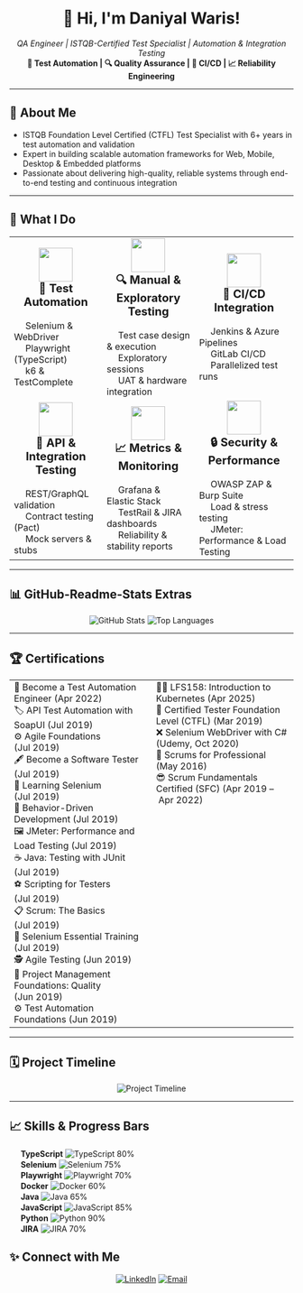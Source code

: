 <!--
  👋 Hello, I'm Daniyal Waris!
  QA Engineer ensuring delivery of high-reliability software and systems.
-->

<h1 align="center">👋 Hi, I'm Daniyal Waris!</h1>
<p align="center">
  <em>QA Engineer | ISTQB-Certified Test Specialist | Automation & Integration Testing</em><br/>
  <strong>🧪 Test Automation | 🔍 Quality Assurance | 🚀 CI/CD | 📈 Reliability Engineering</strong>
</p>

---

## 🚀 About Me

- ISTQB Foundation Level Certified (CTFL) Test Specialist with 6+ years in test automation and validation  
- Expert in building scalable automation frameworks for Web, Mobile, Desktop & Embedded platforms  
- Passionate about delivering high-quality, reliable systems through end-to-end testing and continuous integration  

---

## 🚀 What I Do

<table>
  <tr>
    <td align="center" width="320" height="220">
      <img src="https://cdn-icons-png.flaticon.com/128/3590/3590556.png" width="60"/><br>
      <strong style="font-size: 20px;">🧪 Test Automation</strong><br><br>
      <div align="left">
        <img src="https://cdn-icons-png.flaticon.com/128/5968/5968544.png" width="16"/> Selenium & WebDriver<br>
        <img src="https://cdn-icons-png.flaticon.com/128/2885/2885278.png" width="16"/> Playwright (TypeScript)<br>
        <img src="https://cdn-icons-png.flaticon.com/128/3642/3642967.png" width="16"/> k6 & TestComplete
      </div>
    </td>
    <td align="center" width="320" height="220">
      <img src="https://cdn-icons-png.flaticon.com/128/2711/2711401.png" width="60"/><br>
      <strong style="font-size: 20px;">🔍 Manual & Exploratory Testing</strong><br><br>
      <div align="left">
        <img src="https://cdn-icons-png.flaticon.com/128/3064/3064197.png" width="16"/> Test case design & execution<br>
        <img src="https://cdn-icons-png.flaticon.com/128/1112/1112505.png" width="16"/> Exploratory sessions<br>
        <img src="https://cdn-icons-png.flaticon.com/128/1011/1011803.png" width="16"/> UAT & hardware integration
      </div>
    </td>
    <td align="center" width="320" height="220">
      <img src="https://cdn-icons-png.flaticon.com/128/833/833524.png" width="60"/><br>
      <strong style="font-size: 20px;">🔄 CI/CD Integration</strong><br><br>
      <div align="left">
        <img src="https://cdn-icons-png.flaticon.com/128/919/919836.png" width="16"/> Jenkins & Azure Pipelines<br>
        <img src="https://cdn-icons-png.flaticon.com/128/5968/5968874.png" width="16"/> GitLab CI/CD<br>
        <img src="https://cdn-icons-png.flaticon.com/128/1082/1082601.png" width="16"/> Parallelized test runs
      </div>
    </td>
  </tr>
  <tr>
    <td align="center" width="320" height="220">
      <img src="https://cdn-icons-png.flaticon.com/128/1170/1170576.png" width="60"/><br>
      <strong style="font-size: 20px;">🔗 API & Integration Testing</strong><br><br>
      <div align="left">
        <img src="https://cdn-icons-png.flaticon.com/128/876/876770.png" width="16"/> REST/GraphQL validation<br>
        <img src="https://cdn-icons-png.flaticon.com/128/3634/3634236.png" width="16"/> Contract testing (Pact)<br>
        <img src="https://cdn-icons-png.flaticon.com/128/189/189693.png" width="16"/> Mock servers & stubs
      </div>
    </td>
    <td align="center" width="320" height="220">
      <img src="https://cdn-icons-png.flaticon.com/128/3176/3176295.png" width="60"/><br>
      <strong style="font-size: 20px;">📈 Metrics & Monitoring</strong><br><br>
      <div align="left">
        <img src="https://cdn-icons-png.flaticon.com/128/1167/1167223.png" width="16"/> Grafana & Elastic Stack<br>
        <img src="https://cdn-icons-png.flaticon.com/128/2043/2043203.png" width="16"/> TestRail & JIRA dashboards<br>
        <img src="https://cdn-icons-png.flaticon.com/128/2913/2913508.png" width="16"/> Reliability & stability reports
      </div>
    </td>
    <td align="center" width="320" height="220">
      <img src="https://cdn-icons-png.flaticon.com/128/2910/2910795.png" width="60"/><br>
      <strong style="font-size: 20px;">🔒 Security & Performance</strong><br><br>
      <div align="left">
        <img src="https://cdn-icons-png.flaticon.com/128/1082/1082603.png" width="16"/> OWASP ZAP & Burp Suite<br>
        <img src="https://cdn-icons-png.flaticon.com/128/1717/1717304.png" width="16"/> Load & stress testing<br>
        <img src="https://jmeter.apache.org/images/jmeter_square.png" width="16"/> JMeter: Performance & Load Testing
      </div>
    </td>
  </tr>
</table>

---

## 📊 GitHub-Readme-Stats Extras

<p align="center">
  <img src="https://github-readme-stats.vercel.app/api?username=daniyalwaris&show_icons=true&theme=dark" alt="GitHub Stats"/>
  <img src="https://github-readme-stats.vercel.app/api/top-langs/?username=daniyalwaris&layout=compact&theme=dark" alt="Top Languages"/>
</p>

---

## 🏆 Certifications

<table>
  <tr>
    <td align="left" valign="top" width="50%">
      🍕 Become a Test Automation Engineer (Apr 2022)<br>
      🏷️ API Test Automation with SoapUI (Jul 2019)<br>
      ⚙️ Agile Foundations (Jul 2019)<br>
      🖋️ Become a Software Tester (Jul 2019)<br>
      🐍 Learning Selenium (Jul 2019)<br>
      🧩 Behavior-Driven Development (Jul 2019)<br>
      🖼️ JMeter: Performance and Load Testing (Jul 2019)<br>
      ☕ Java: Testing with JUnit (Jul 2019)<br>
      ⚽ Scripting for Testers (Jul 2019)<br>
      📋 Scrum: The Basics (Jul 2019)<br>
      🧙 Selenium Essential Training (Jul 2019)<br>
      🕵️ Agile Testing (Jun 2019)<br>
      🎯 Project Management Foundations: Quality (Jun 2019)<br>
      ⚙️ Test Automation Foundations (Jun 2019)
    </td>
    <td align="left" valign="top" width="50%">
      🧑‍🏫 LFS158: Introduction to Kubernetes (Apr 2025)<br>
      🏅 Certified Tester Foundation Level (CTFL) (Mar 2019)<br>
      ❌ Selenium WebDriver with C# (Udemy, Oct 2020)<br>
      📄 Scrums for Professional (May 2016)<br>
      😎 Scrum Fundamentals Certified (SFC) (Apr 2019 – Apr 2022)
    </td>
  </tr>
</table>

---

## 🗓️ Project Timeline

<p align="center">
  <img src="https://raw.githubusercontent.com/daniyalwaris/daniyalwaris/main/assets/timeline.svg" alt="Project Timeline"/>
</p>

---


## 📈 Skills & Progress Bars

<img src="https://cdn-icons-png.flaticon.com/128/5968/5968381.png" width="16"/> **TypeScript** <img src="https://progress-bar.dev/80/?title=TypeScript" alt="TypeScript 80%"/><br>
<img src="https://cdn-icons-png.flaticon.com/128/5968/5968544.png" width="16"/> **Selenium** <img src="https://progress-bar.dev/75/?title=Selenium" alt="Selenium 75%"/><br>
<img src="https://cdn-icons-png.flaticon.com/128/2885/2885278.png" width="16"/> **Playwright** <img src="https://progress-bar.dev/70/?title=Playwright" alt="Playwright 70%"/><br>
<img src="https://cdn-icons-png.flaticon.com/128/919/919853.png" width="16"/> **Docker** <img src="https://progress-bar.dev/60/?title=Docker" alt="Docker 60%"/><br>
<img src="https://cdn-icons-png.flaticon.com/128/226/226777.png" width="16"/> **Java** <img src="https://progress-bar.dev/65/?title=Java" alt="Java 65%"/><br>
<img src="https://cdn-icons-png.flaticon.com/128/5968/5968292.png" width="16"/> **JavaScript** <img src="https://progress-bar.dev/85/?title=JavaScript" alt="JavaScript 85%"/><br>
<img src="https://cdn-icons-png.flaticon.com/128/5968/5968350.png" width="16"/> **Python** <img src="https://progress-bar.dev/90/?title=Python" alt="Python 90%"/><br>
<img src="https://cdn-icons-png.flaticon.com/128/2591/2591502.png" width="16"/> **JIRA** <img src="https://progress-bar.dev/70/?title=JIRA" alt="JIRA 70%"/><br>

## ✨ Connect with Me

<p align="center">
  <a href="https://linkedin.com/in/daniyalwaris" target="_blank"><img src="https://img.shields.io/badge/LinkedIn-0077B5?logo=linkedin&logoColor=white" alt="LinkedIn"/></a>
  <a href="mailto:daniyalwaris92@gmail.com"><img src="https://img.shields.io/badge/Email-D14836?logo=gmail&logoColor=white" alt="Email"/></a>
</p>
